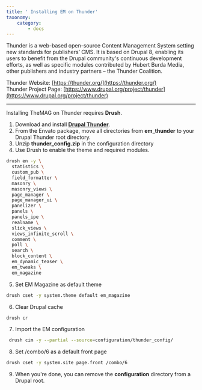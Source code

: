 ```yaml
---
title: ' Installing EM on Thunder'
taxonomy:
    category:
        - docs
---
```


Thunder is a web-based open-source Content Management System setting new standards for publishers’ CMS. It is based on Drupal 8, enabling its users to benefit from the Drupal community's continuous development efforts, as well as specific modules contributed by Hubert Burda Media, other publishers and industry partners – the Thunder Coalition.

Thunder Website: [https://thunder.org/](https://thunder.org/)<br>
Thunder Project Page: [https://www.drupal.org/project/thunder](https://www.drupal.org/project/thunder)

<hr>

Installing TheMAG on Thunder requires **Drush**.

1. Download and install [**Drupal Thunder**](https://www.drupal.org/project/thunder).
2. From the Envato package, move all directories from **em_thunder** to your Drupal Thunder root directory.
3. Unzip **thunder_config.zip** in the configuration directory
4. Use Drush to enable the theme and required modules.

```sh
drush en -y \
  statistics \
  custom_pub \
  field_formatter \
  masonry \
  masonry_views \
  page_manager \
  page_manager_ui \
  panelizer \
  panels \
  panels_ipe \
  realname \
  slick_views \
  views_infinite_scroll \
  comment \
  poll \
  search \
  block_content \
  em_dynamic_teaser \
  em_tweaks \
  em_magazine
```

5. Set EM Magazine as default theme

```sh
drush cset -y system.theme default em_magazine
```

6. Clear Drupal cache

```sh
drush cr
```

7. Import the EM configuration

```sh
 drush cim -y --partial --source=configuration/thunder_config/
```

8. Set /combo/6 as a default front page

```sh
drush cset -y system.site page.front /combo/6
```

9. When you're done, you can remove the **configuration** directory from a Drupal root.

